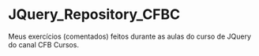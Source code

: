# JQuery_Repository_CFBC

Meus exercícios (comentados) feitos durante as aulas do curso de JQuery do canal CFB Cursos.